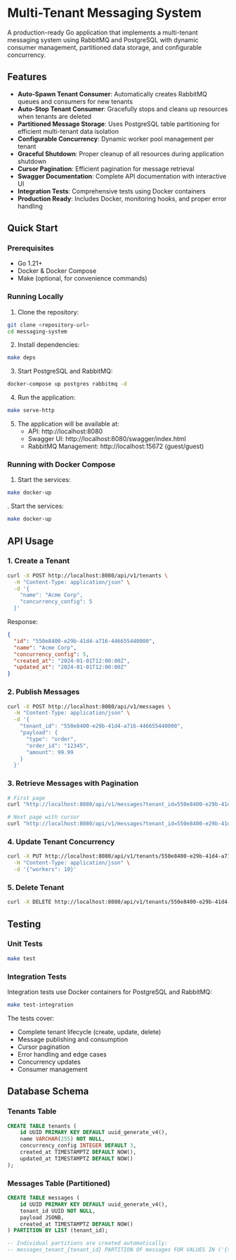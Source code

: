 # Multi-Tenant Messaging System

A production-ready Go application that implements a multi-tenant messaging system using RabbitMQ and PostgreSQL with dynamic consumer management, partitioned data storage, and configurable concurrency.

## Features

- **Auto-Spawn Tenant Consumer**: Automatically creates RabbitMQ queues and consumers for new tenants
- **Auto-Stop Tenant Consumer**: Gracefully stops and cleans up resources when tenants are deleted
- **Partitioned Message Storage**: Uses PostgreSQL table partitioning for efficient multi-tenant data isolation
- **Configurable Concurrency**: Dynamic worker pool management per tenant
- **Graceful Shutdown**: Proper cleanup of all resources during application shutdown
- **Cursor Pagination**: Efficient pagination for message retrieval
- **Swagger Documentation**: Complete API documentation with interactive UI
- **Integration Tests**: Comprehensive tests using Docker containers
- **Production Ready**: Includes Docker, monitoring hooks, and proper error handling


## Quick Start

### Prerequisites

- Go 1.21+
- Docker & Docker Compose
- Make (optional, for convenience commands)

### Running Locally

1. Clone the repository:
```bash
git clone <repository-url>
cd messaging-system
```

2. Install dependencies:
```bash
make deps
```

3. Start PostgreSQL and RabbitMQ:
```bash
docker-compose up postgres rabbitmq -d
```

4. Run the application:
```bash
make serve-http
```

5. The application will be available at:
   - API: http://localhost:8080
   - Swagger UI: http://localhost:8080/swagger/index.html
   - RabbitMQ Management: http://localhost:15672 (guest/guest)


### Running with Docker Compose

1. Start the services:
```bash
make docker-up
```
. Start the services:
```bash
make docker-up
```

## API Usage

### 1. Create a Tenant

```bash
curl -X POST http://localhost:8080/api/v1/tenants \
  -H "Content-Type: application/json" \
  -d '{
    "name": "Acme Corp",
    "concurrency_config": 5
  }'
```

Response:
```json
{
  "id": "550e8400-e29b-41d4-a716-446655440000",
  "name": "Acme Corp",
  "concurrency_config": 5,
  "created_at": "2024-01-01T12:00:00Z",
  "updated_at": "2024-01-01T12:00:00Z"
}
```

### 2. Publish Messages

```bash
curl -X POST http://localhost:8080/api/v1/messages \
  -H "Content-Type: application/json" \
  -d '{
    "tenant_id": "550e8400-e29b-41d4-a716-446655440000",
    "payload": {
      "type": "order",
      "order_id": "12345",
      "amount": 99.99
    }
  }'
```

### 3. Retrieve Messages with Pagination

```bash
# First page
curl "http://localhost:8080/api/v1/messages?tenant_id=550e8400-e29b-41d4-a716-446655440000&limit=10"

# Next page with cursor
curl "http://localhost:8080/api/v1/messages?tenant_id=550e8400-e29b-41d4-a716-446655440000&cursor=2024-01-01T12:30:00Z&limit=10"
```

### 4. Update Tenant Concurrency

```bash
curl -X PUT http://localhost:8080/api/v1/tenants/550e8400-e29b-41d4-a716-446655440000/config/concurrency \
  -H "Content-Type: application/json" \
  -d '{"workers": 10}'
```

### 5. Delete Tenant

```bash
curl -X DELETE http://localhost:8080/api/v1/tenants/550e8400-e29b-41d4-a716-446655440000
```

## Testing

### Unit Tests

```bash
make test
```

### Integration Tests

Integration tests use Docker containers for PostgreSQL and RabbitMQ:

```bash
make test-integration
```

The tests cover:
- Complete tenant lifecycle (create, update, delete)
- Message publishing and consumption
- Cursor pagination
- Error handling and edge cases
- Concurrency updates
- Consumer management

## Database Schema

### Tenants Table

```sql
CREATE TABLE tenants (
    id UUID PRIMARY KEY DEFAULT uuid_generate_v4(),
    name VARCHAR(255) NOT NULL,
    concurrency_config INTEGER DEFAULT 3,
    created_at TIMESTAMPTZ DEFAULT NOW(),
    updated_at TIMESTAMPTZ DEFAULT NOW()
);
```

### Messages Table (Partitioned)

```sql
CREATE TABLE messages (
    id UUID PRIMARY KEY DEFAULT uuid_generate_v4(),
    tenant_id UUID NOT NULL,
    payload JSONB,
    created_at TIMESTAMPTZ DEFAULT NOW()
) PARTITION BY LIST (tenant_id);

-- Individual partitions are created automatically:
-- messages_tenant_{tenant_id} PARTITION OF messages FOR VALUES IN ('{tenant_id}')
```
